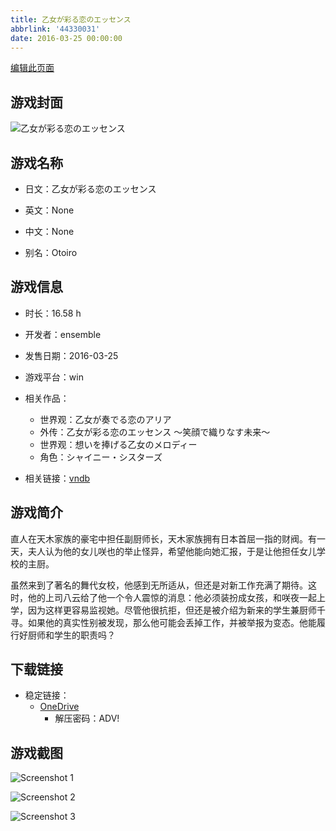 ```yaml
---
title: 乙女が彩る恋のエッセンス
abbrlink: '44330031'
date: 2016-03-25 00:00:00
---
```

[编辑此页面](https://github.com/ACG-3/ADV3-source/blob/main/source/_posts/games/%E4%B9%99%E5%A5%B3%E3%81%8C%E5%BD%A9%E3%82%8B%E6%81%8B%E3%81%AE%E3%82%A8%E3%83%83%E3%82%BB%E3%83%B3%E3%82%B9%20%EF%BD%9E%E7%AC%91%E9%A1%94%E3%81%A7%E7%B9%94%E3%82%8A%E3%81%AA%E3%81%99%E6%9C%AA%E6%9D%A5%EF%BD%9E.md)

## 游戏封面

![乙女が彩る恋のエッセンス](https://pan.timero.xyz/onedrive/img_lib_001/%E4%B9%99%E5%A5%B3%E3%81%8C%E5%BD%A9%E3%82%8B%E6%81%8B%E3%81%AE%E3%82%A8%E3%83%83%E3%82%BB%E3%83%B3%E3%82%B9%20%EF%BD%9E%E7%AC%91%E9%A1%94%E3%81%A7%E7%B9%94%E3%82%8A%E3%81%AA%E3%81%99%E6%9C%AA%E6%9D%A5%EF%BD%9E_cover.avif)


## 游戏名称

- 日文：乙女が彩る恋のエッセンス
- 英文：None
- 中文：None

- 别名：Otoiro


## 游戏信息

- 时长：16.58 h
- 开发者：ensemble
- 发售日期：2016-03-25
- 游戏平台：win
- 相关作品：
   - 世界观：乙女が奏でる恋のアリア
   - 外传：乙女が彩る恋のエッセンス ～笑顔で織りなす未来～
   - 世界观：想いを捧げる乙女のメロディー
   - 角色：シャイニー・シスターズ

- 相关链接：[vndb](https://vndb.org/v18635)


## 游戏简介

直人在天木家族的豪宅中担任副厨师长，天木家族拥有日本首屈一指的财阀。有一天，夫人认为他的女儿咲也的举止怪异，希望他能向她汇报，于是让他担任女儿学校的主厨。

虽然来到了著名的舞代女校，他感到无所适从，但还是对新工作充满了期待。这时，他的上司八云给了他一个令人震惊的消息：他必须装扮成女孩，和咲夜一起上学，因为这样更容易监视她。尽管他很抗拒，但还是被介绍为新来的学生兼厨师千寻。如果他的真实性别被发现，那么他可能会丢掉工作，并被举报为变态。他能履行好厨师和学生的职责吗？




## 下载链接

- 稳定链接：
    - [OneDrive](https://pan.timero.xyz/onedrive/adv_lib_001/%E4%B9%99%E5%A5%B3%E3%81%8C%E5%BD%A9%E3%82%8B%E6%81%8B%E3%81%AE%E3%82%A8%E3%83%83%E3%82%BB%E3%83%B3%E3%82%B9%20%EF%BD%9E%E7%AC%91%E9%A1%94%E3%81%A7%E7%B9%94%E3%82%8A%E3%81%AA%E3%81%99%E6%9C%AA%E6%9D%A5%EF%BD%9E)
        - 解压密码：ADV!



## 游戏截图


![Screenshot 1](https://pan.timero.xyz/onedrive/img_lib_001/%E4%B9%99%E5%A5%B3%E3%81%8C%E5%BD%A9%E3%82%8B%E6%81%8B%E3%81%AE%E3%82%A8%E3%83%83%E3%82%BB%E3%83%B3%E3%82%B9%20%EF%BD%9E%E7%AC%91%E9%A1%94%E3%81%A7%E7%B9%94%E3%82%8A%E3%81%AA%E3%81%99%E6%9C%AA%E6%9D%A5%EF%BD%9E_Screenshot_1.avif)

![Screenshot 2](https://pan.timero.xyz/onedrive/img_lib_001/%E4%B9%99%E5%A5%B3%E3%81%8C%E5%BD%A9%E3%82%8B%E6%81%8B%E3%81%AE%E3%82%A8%E3%83%83%E3%82%BB%E3%83%B3%E3%82%B9%20%EF%BD%9E%E7%AC%91%E9%A1%94%E3%81%A7%E7%B9%94%E3%82%8A%E3%81%AA%E3%81%99%E6%9C%AA%E6%9D%A5%EF%BD%9E_Screenshot_2.avif)

![Screenshot 3](https://pan.timero.xyz/onedrive/img_lib_001/%E4%B9%99%E5%A5%B3%E3%81%8C%E5%BD%A9%E3%82%8B%E6%81%8B%E3%81%AE%E3%82%A8%E3%83%83%E3%82%BB%E3%83%B3%E3%82%B9%20%EF%BD%9E%E7%AC%91%E9%A1%94%E3%81%A7%E7%B9%94%E3%82%8A%E3%81%AA%E3%81%99%E6%9C%AA%E6%9D%A5%EF%BD%9E_Screenshot_3.avif)

